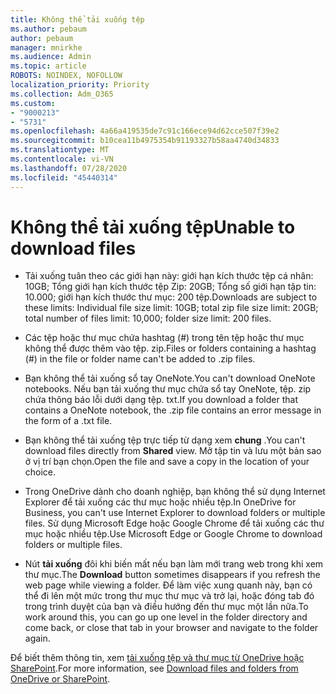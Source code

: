 ```yaml
---
title: Không thể tải xuống tệp
ms.author: pebaum
author: pebaum
manager: mnirkhe
ms.audience: Admin
ms.topic: article
ROBOTS: NOINDEX, NOFOLLOW
localization_priority: Priority
ms.collection: Adm_O365
ms.custom:
- "9000213"
- "5731"
ms.openlocfilehash: 4a66a419535de7c91c166ece94d62cce507f39e2
ms.sourcegitcommit: b10cea11b4975354b91193327b58aa4740d34833
ms.translationtype: MT
ms.contentlocale: vi-VN
ms.lasthandoff: 07/28/2020
ms.locfileid: "45440314"
---
```

# <a name="unable-to-download-files"></a><span data-ttu-id="d2de4-102">Không thể tải xuống tệp</span><span class="sxs-lookup"><span data-stu-id="d2de4-102">Unable to download files</span></span>

- <span data-ttu-id="d2de4-103">Tải xuống tuân theo các giới hạn này: giới hạn kích thước tệp cá nhân: 10GB; Tổng giới hạn kích thước tệp Zip: 20GB; Tổng số giới hạn tập tin: 10.000; giới hạn kích thước thư mục: 200 tệp.</span><span class="sxs-lookup"><span data-stu-id="d2de4-103">Downloads are subject to these limits: Individual file size limit: 10GB; total zip file size limit: 20GB; total number of files limit: 10,000; folder size limit: 200 files.</span></span>
- <span data-ttu-id="d2de4-104">Các tệp hoặc thư mục chứa hashtag (#) trong tên tệp hoặc thư mục không thể được thêm vào tệp. zip.</span><span class="sxs-lookup"><span data-stu-id="d2de4-104">Files or folders containing a hashtag (#) in the file or folder name can't be added to .zip files.</span></span>  
    
- <span data-ttu-id="d2de4-105">Bạn không thể tải xuống sổ tay OneNote.</span><span class="sxs-lookup"><span data-stu-id="d2de4-105">You can't download OneNote notebooks.</span></span> <span data-ttu-id="d2de4-106">Nếu bạn tải xuống thư mục chứa sổ tay OneNote, tệp. zip chứa thông báo lỗi dưới dạng tệp. txt.</span><span class="sxs-lookup"><span data-stu-id="d2de4-106">If you download a folder that contains a OneNote notebook, the .zip file contains an error message in the form of a .txt file.</span></span>  
    
- <span data-ttu-id="d2de4-107">Bạn không thể tải xuống tệp trực tiếp từ dạng xem **chung** .</span><span class="sxs-lookup"><span data-stu-id="d2de4-107">You can't download files directly from **Shared**  view.</span></span> <span data-ttu-id="d2de4-108">Mở tập tin và lưu một bản sao ở vị trí bạn chọn.</span><span class="sxs-lookup"><span data-stu-id="d2de4-108">Open the file and save a copy in the location of your choice.</span></span>  
    
- <span data-ttu-id="d2de4-109">Trong OneDrive dành cho doanh nghiệp, bạn không thể sử dụng Internet Explorer để tải xuống các thư mục hoặc nhiều tệp.</span><span class="sxs-lookup"><span data-stu-id="d2de4-109">In OneDrive for Business, you can't use Internet Explorer to download folders or multiple files.</span></span> <span data-ttu-id="d2de4-110">Sử dụng Microsoft Edge hoặc Google Chrome để tải xuống các thư mục hoặc nhiều tệp.</span><span class="sxs-lookup"><span data-stu-id="d2de4-110">Use Microsoft Edge or Google Chrome to download folders or multiple files.</span></span>  
    
- <span data-ttu-id="d2de4-111">Nút **tải xuống** đôi khi biến mất nếu bạn làm mới trang web trong khi xem thư mục.</span><span class="sxs-lookup"><span data-stu-id="d2de4-111">The **Download** button sometimes disappears if you refresh the web page while viewing a folder.</span></span> <span data-ttu-id="d2de4-112">Để làm việc xung quanh này, bạn có thể đi lên một mức trong thư mục thư mục và trở lại, hoặc đóng tab đó trong trình duyệt của bạn và điều hướng đến thư mục một lần nữa.</span><span class="sxs-lookup"><span data-stu-id="d2de4-112">To work around this, you can go up one level in the folder directory and come back, or close that tab in your browser and navigate to the folder again.</span></span>  
    
<span data-ttu-id="d2de4-113">Để biết thêm thông tin, xem [tải xuống tệp và thư mục từ OneDrive hoặc SharePoint](https://support.office.com/article/download-files-and-folders-from-onedrive-or-sharepoint-5c7397b7-19c7-4893-84fe-d02e8fa5df05).</span><span class="sxs-lookup"><span data-stu-id="d2de4-113">For more information, see [Download files and folders from OneDrive or SharePoint](https://support.office.com/article/download-files-and-folders-from-onedrive-or-sharepoint-5c7397b7-19c7-4893-84fe-d02e8fa5df05).</span></span>